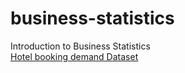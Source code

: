 # business-statistics
Introduction to Business Statistics
<br>
[Hotel booking demand Dataset](https://www.kaggle.com/datasets/jessemostipak/hotel-booking-demand?resource=download)